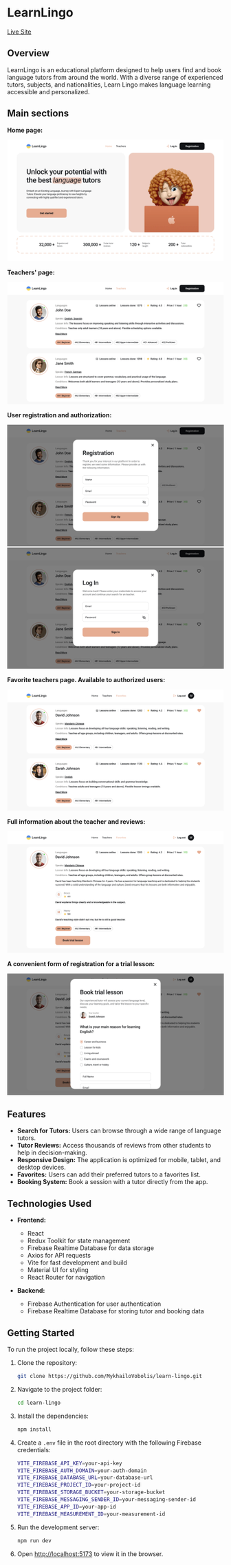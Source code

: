 # LearnLingo

[Live Site](https://top-learn-lingo.vercel.app/)

## Overview

LearnLingo is an educational platform designed to help users find and book language tutors from around the world. With a diverse range of experienced tutors, subjects, and nationalities, Learn Lingo makes language learning accessible and personalized.

## Main sections

**Home page:**

![Home Page](./src/assets/images/home-page.png)

**Teachers' page:**

![Teachers Page](./src/assets/images/teachers-page.png)

**User registration and authorization:**

![Sign Up](./src/assets/images/sign-up.png)
![Sign In](./src/assets/images/sign-in.png)

**Favorite teachers page. Available to authorized users:**

![Teacher Info](./src/assets/images/favorite-teachers-page.png)

**Full information about the teacher and reviews:**

![Teacher Info](./src/assets/images/teacher-info.png)

**A convenient form of registration for a trial lesson:**

![Trial Lesson](./src/assets/images/trial-lesson.png)

## Features

- **Search for Tutors:** Users can browse through a wide range of language tutors.
- **Tutor Reviews:** Access thousands of reviews from other students to help in decision-making.
- **Responsive Design:** The application is optimized for mobile, tablet, and desktop devices.
- **Favorites:** Users can add their preferred tutors to a favorites list.
- **Booking System:** Book a session with a tutor directly from the app.

## Technologies Used

- **Frontend:**

  - React
  - Redux Toolkit for state management
  - Firebase Realtime Database for data storage
  - Axios for API requests
  - Vite for fast development and build
  - Material UI for styling
  - React Router for navigation

- **Backend:**
  - Firebase Authentication for user authentication
  - Firebase Realtime Database for storing tutor and booking data

## Getting Started

To run the project locally, follow these steps:

1. Clone the repository:

   ```bash
   git clone https://github.com/MykhailoVobolis/learn-lingo.git
   ```

2. Navigate to the project folder:

   ```bash
   cd learn-lingo
   ```

3. Install the dependencies:

   ```bash
   npm install
   ```

4. Create a `.env` file in the root directory with the following Firebase credentials:

   ```bash
   VITE_FIREBASE_API_KEY=your-api-key
   VITE_FIREBASE_AUTH_DOMAIN=your-auth-domain
   VITE_FIREBASE_DATABASE_URL=your-database-url
   VITE_FIREBASE_PROJECT_ID=your-project-id
   VITE_FIREBASE_STORAGE_BUCKET=your-storage-bucket
   VITE_FIREBASE_MESSAGING_SENDER_ID=your-messaging-sender-id
   VITE_FIREBASE_APP_ID=your-app-id
   VITE_FIREBASE_MEASUREMENT_ID=your-measurement-id
   ```

5. Run the development server:

   ```bash
   npm run dev
   ```

6. Open [http://localhost:5173](http://localhost:5173) to view it in the browser.
